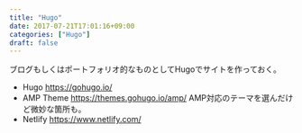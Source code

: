 ```yaml
---
title: "Hugo"
date: 2017-07-21T17:01:16+09:00
categories: ["Hugo"]
draft: false
---
```


ブログもしくはポートフォリオ的なものとしてHugoでサイトを作っておく。

<!--more-->

- Hugo https://gohugo.io/
- AMP Theme https://themes.gohugo.io/amp/ AMP対応のテーマを選んだけど微妙な箇所も。
- Netlify https://www.netlify.com/
